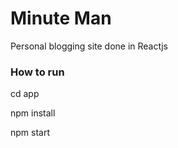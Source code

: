 # Minute Man

Personal blogging site done in Reactjs

### How to run

cd app

npm install

npm start
